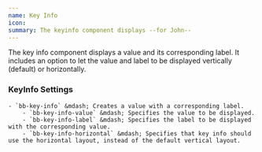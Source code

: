 ```yaml
---
name: Key Info
icon: 
summary: The keyinfo component displays --for John--
---
```


The key info component displays a value and its corresponding label. It includes an option to let the value and label to be displayed vertically (default) or horizontally. 

### KeyInfo Settings ###
    - `bb-key-info` &mdash; Creates a value with a corresponding label.
        - `bb-key-info-value` &mdash; Specifies the value to be displayed.
        - `bb-key-info-label` &mdash; Specifies the label to be displayed with the corresponding value.
        - `bb-key-info-horizontal` &mdash; Specifies that key info should use the horizontal layout, instead of the default vertical layout.